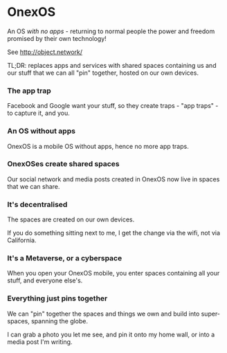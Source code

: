 # OnexOS
An OS _with no apps_ - returning to normal people the power and freedom promised by their own technology!

See http://object.network/

TL;DR: replaces apps and services with shared spaces containing us and our stuff that we can all "pin" together, hosted on our own devices.

### The app trap

Facebook and Google want your stuff, so they create traps - "app traps" - to capture it, and you.

### An OS without apps

OnexOS is a mobile OS without apps, hence no more app traps.

### OnexOSes create shared spaces

Our social network and media posts created in OnexOS now live in spaces that we can share.

### It's decentralised

The spaces are created on our own devices.

If you do something sitting next to me, I get the change via the wifi, not via California.

### It's a Metaverse, or a cyberspace

When you open your OnexOS mobile, you enter spaces containing all your stuff, and everyone else's.

### Everything just pins together

We can "pin" together the spaces and things we own and build into super-spaces, spanning the globe.

I can grab a photo you let me see, and pin it onto my home wall, or into a media post I'm writing.


